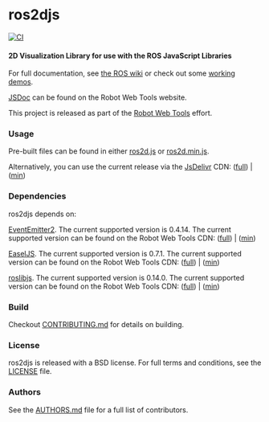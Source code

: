 # ros2djs

[![CI](https://github.com/RobotWebTools/ros2djs/actions/workflows/main.yml/badge.svg)](https://github.com/RobotWebTools/ros2djs/actions/workflows/main.yml)

#### 2D Visualization Library for use with the ROS JavaScript Libraries
For full documentation, see [the ROS wiki](http://ros.org/wiki/ros2djs) or check out some [working demos](http://robotwebtools.org/).

[JSDoc](http://robotwebtools.org/jsdoc/ros2djs/current/) can be found on the Robot Web Tools website.

This project is released as part of the [Robot Web Tools](http://robotwebtools.org/) effort.

### Usage
Pre-built files can be found in either [ros2d.js](build/ros2d.js) or [ros2d.min.js](build/ros2d.min.js).

Alternatively, you can use the current release via the [JsDelivr](https://www.jsdelivr.com/) CDN: ([full](https://cdn.jsdelivr.net/npm/ros2d@0/build/ros2d.js)) | ([min](https://cdn.jsdelivr.net/npm/ros2d@0/build/ros2d.min.js))

### Dependencies
ros2djs depends on:

[EventEmitter2](https://github.com/hij1nx/EventEmitter2). The current supported version is 0.4.14. The current supported version can be found on the Robot Web Tools CDN: ([full](https://static.robotwebtools.org/EventEmitter2/0.4.14/eventemitter2.js)) | ([min](https://static.robotwebtools.org/EventEmitter2/0.4.14/eventemitter2.min.js))

[EaselJS](https://github.com/CreateJS/EaselJS/). The current supported version is 0.7.1. The current supported version can be found on the Robot Web Tools CDN: ([full](https://static.robotwebtools.org/EaselJS/0.7.1/easeljs.js)) | ([min](https://static.robotwebtools.org/EaselJS/0.7.1/easeljs.min.js))

[roslibjs](https://github.com/RobotWebTools/roslibjs). The current supported version is 0.14.0. The current supported version can be found on the Robot Web Tools CDN: ([full](https://static.robotwebtools.org/roslibjs/0.14.0/roslib.js)) | ([min](https://static.robotwebtools.org/roslibjs/0.14.0/roslib.min.js))

### Build
Checkout [CONTRIBUTING.md](CONTRIBUTING.md) for details on building.

### License
ros2djs is released with a BSD license. For full terms and conditions, see the [LICENSE](LICENSE) file.

### Authors
See the [AUTHORS.md](AUTHORS.md) file for a full list of contributors.
